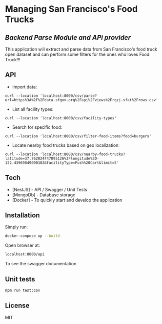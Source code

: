 # Managing San Francisco's Food Trucks
## _Backend Parse Module and APi provider_

This application will extract and parse data from San Francisco's food truck open dataset and can perform some filters for the ones who loves Food Truck!!!

## API

- Import data:
```
curl --location 'localhost:8000/csv/parse?url=https%3A%2F%2Fdata.sfgov.org%2Fapi%2Fviews%2Frqzj-sfat%2Frows.csv'
```
- List all facility types:
```
curl --location 'localhost:8000/csv/facility-types'
```
- Search for specific food:
```
curl --location 'localhost:8000/csv/filter-food-items?food=burgers'
```
- Locate nearby food trucks based on geo localization:
```
curl --location 'localhost:8000/csv/nearby-food-trucks?latitude=37.762024747895126%3Flongitude%3D-122.43969849090182&facilityType=Push%20Cart&limit=5'
```

## Tech

- [NestJS] - API / Swagger / Unit Tests
- [MongoDb] - Database storage
- [Docker] - To quickly start and develop the application

## Installation

Simply run:

```sh
docker-compose up --build 
```

Open browser at:
```sh
localhost:8000/api
```

To see the swagger documentation

## Unit tests
```sh
npm run test:cov
```

## License

MIT
